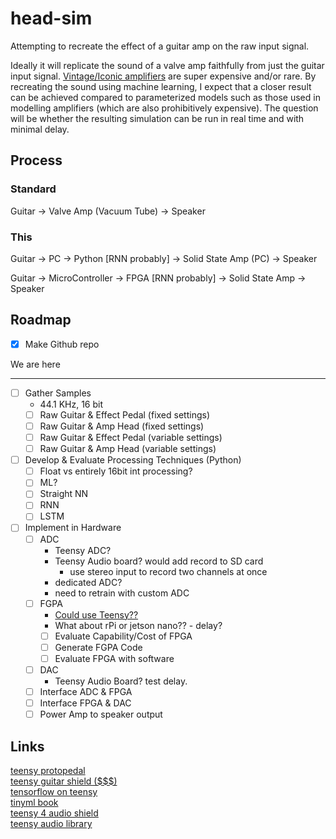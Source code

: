 # head-sim

Attempting to recreate the effect of a guitar amp on the raw input signal.

Ideally it will replicate the sound of a valve amp faithfully from just the guitar input signal. [Vintage/Iconic amplifiers](https://www.guitarworld.com/gear/10-most-iconic-guitar-amps) are super expensive and/or rare. By recreating the sound using machine learning, I expect that a closer result can be achieved compared to parameterized models such as those used in modelling amplifiers (which are also prohibitively expensive). The question will be whether the resulting simulation can be run in real time and with minimal delay.

## Process

### Standard

Guitar -> Valve Amp (Vacuum Tube) -> Speaker

### This

Guitar -> PC -> Python [RNN probably] -> Solid State Amp (PC) -> Speaker

Guitar -> MicroController -> FPGA [RNN probably] -> Solid State Amp -> Speaker

## Roadmap

- [x] Make Github repo
  
We are here
***

- [ ] Gather Samples
  - 44.1 KHz, 16 bit
  - [ ] Raw Guitar & Effect Pedal (fixed settings)
  - [ ] Raw Guitar & Amp Head (fixed settings)
  - [ ] Raw Guitar & Effect Pedal (variable settings)
  - [ ] Raw Guitar & Amp Head (variable settings)

- [ ] Develop & Evaluate Processing Techniques (Python)
  - [ ] Float vs entirely 16bit int processing?
  - [ ] ML?
  - [ ] Straight NN
  - [ ] RNN
  - [ ] LSTM
  
- [ ] Implement in Hardware
  - [ ] ADC
    - Teensy ADC?
    - Teensy Audio board? would add record to SD card
      - use stereo input to record two channels at once
    - dedicated ADC?
    - need to retrain with custom ADC
  - [ ] FGPA
    - [Could use Teensy??](https://community.arm.com/developer/ip-products/processors/b/processors-ip-blog/posts/new-neural-network-kernels-boost-efficiency-in-microcontrollers-by-5x)
    - What about rPi or jetson nano?? - delay?
    - [ ] Evaluate Capability/Cost of FPGA
    - [ ] Generate FGPA Code
    - [ ] Evaluate FPGA with software
  - [ ] DAC
    - Teensy Audio Board? test delay.
  - [ ] Interface ADC & FPGA
  - [ ] Interface FPGA & DAC
  - [ ] Power Amp to speaker output

## Links

[teensy protopedal](https://learn.sparkfun.com/tutorials/proto-pedal-example-programmable-digital-pedal/all)  
[teensy guitar shield ($$$)](https://www.tindie.com/products/Blackaddr/arduino-teensy-guitar-audio-shield/)  
[tensorflow on teensy](https://forum.pjrc.com/threads/57441-Tensorflow-on-Teensy)  
[tinyml book](https://tinymlbook.com/)  
[teensy 4 audio shield](https://www.pjrc.com/store/teensy3_audio.html)  
[teensy audio library](https://www.pjrc.com/teensy/td_libs_Audio.html)

